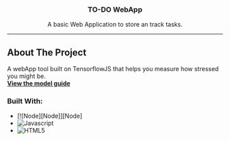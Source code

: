 <strong><h3 align="center">TO-DO WebApp</h3></strong>

  <p align="center">
    A basic Web Application to store an track tasks.
</div>

---

<!-- ABOUT THE PROJECT -->
## About The Project

A webApp tool built on TensorflowJS that helps you measure how stressed you might be.
<br><a href="https://github.com/Strestimate/strestimate.github.io/blob/main/MODEL_GUIDE.md"><strong>View the model guide</strong></a>

### Built With:

* [![Node][Node]][Node]
* ![Javascript][Javascript]
* ![HTML5][HTML5]



<!-- MARKDOWN LINKS & IMAGES -->
<!-- https://www.markdownguide.org/basic-syntax/#reference-style-links -->
[Tensorflow]: https://img.shields.io/badge/TensorFlow-%23FF6F00.svg?style=for-the-badge&logo=TensorFlow&logoColor=white
[Tensorflow-url]: https://www.tensorflow.org/js
[Javascript]: https://img.shields.io/badge/javascript-%23323330.svg?style=for-the-badge&logo=javascript&logoColor=%23F7DF1E
[HTML5]: https://img.shields.io/badge/html5-%23E34F26.svg?style=for-the-badge&logo=html5&logoColor=white
